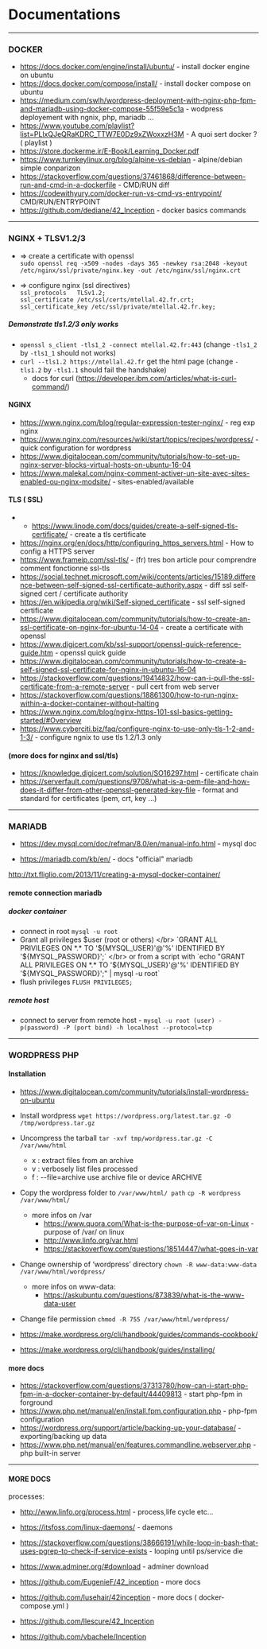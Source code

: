 
# Documentations

--------------------------------------------------------------------------------------------------------------------------

### DOCKER

- https://docs.docker.com/engine/install/ubuntu/ - install docker engine on ubuntu 
- https://docs.docker.com/compose/install/ - install docker compose on ubuntu 
- https://medium.com/swlh/wordpress-deployment-with-nginx-php-fpm-and-mariadb-using-docker-compose-55f59e5c1a - wodpress deployement with ngnix, php, mariadb ...
- https://www.youtube.com/playlist?list=PLlxQJeQRaKDRC_TTW7E0Dz9xZWoxxzH3M - A quoi sert docker ? ( playlist )
- https://store.dockerme.ir/E-Book/Learning_Docker.pdf
- https://www.turnkeylinux.org/blog/alpine-vs-debian - alpine/debian simple conparizon 
- https://stackoverflow.com/questions/37461868/difference-between-run-and-cmd-in-a-dockerfile - CMD/RUN diff 
- https://codewithyury.com/docker-run-vs-cmd-vs-entrypoint/ CMD/RUN/ENTRYPOINT
- https://github.com/dediane/42_Inception - docker basics commands
--------------------------------------------------------------------------------------------------------------------------

### NGINX + TLSV1.2/3

- => create a certificate with openssl </br>
`sudo openssl req -x509 -nodes -days 365 -newkey rsa:2048 -keyout /etc/nginx/ssl/private/nginx.key -out /etc/nginx/ssl/nginx.crt`

- => configure nginx (ssl directives) </br>
`ssl_protocols   TLSv1.2;` </br>
`ssl_certificate /etc/ssl/certs/mtellal.42.fr.crt;` </br>
`ssl_certificate_key /etc/ssl/private/mtellal.42.fr.key;`</br>

##### Demonstrate tls1.2/3 only works 
- `openssl s_client -tls1_2 -connect mtellal.42.fr:443` (change `-tls1_2` by `-tls1_1` should not works)
- `curl --tls1.2 https://mtellal.42.fr` get the html page (change `-tls1.2` by `-tls1.1` should fail the handshake)
  - docs for curl (https://developer.ibm.com/articles/what-is-curl-command/)

#### NGINX

- https://www.nginx.com/blog/regular-expression-tester-nginx/ - reg exp nginx
- https://www.nginx.com/resources/wiki/start/topics/recipes/wordpress/ - quick configuration for wordpress
- https://www.digitalocean.com/community/tutorials/how-to-set-up-nginx-server-blocks-virtual-hosts-on-ubuntu-16-04
- https://www.malekal.com/nginx-comment-activer-un-site-avec-sites-enabled-ou-nginx-modsite/ - sites-enabled/available

#### TLS ( SSL) 

- - https://www.linode.com/docs/guides/create-a-self-signed-tls-certificate/ - create a tls certificate
- https://nginx.org/en/docs/http/configuring_https_servers.html - How to config a HTTPS server 
- https://www.frameip.com/ssl-tls/ - (fr) tres bon article pour comprendre comment fonctionne ssl-tls
- https://social.technet.microsoft.com/wiki/contents/articles/15189.difference-between-self-signed-ssl-certificate-authority.aspx - diff ssl self-signed cert / certificate authority
- https://en.wikipedia.org/wiki/Self-signed_certificate - ssl self-signed certificate
- https://www.digitalocean.com/community/tutorials/how-to-create-an-ssl-certificate-on-nginx-for-ubuntu-14-04 - create a certificate with openssl 
- https://www.digicert.com/kb/ssl-support/openssl-quick-reference-guide.htm - openssl quick guide
- https://www.digitalocean.com/community/tutorials/how-to-create-a-self-signed-ssl-certificate-for-nginx-in-ubuntu-16-04
- https://stackoverflow.com/questions/19414832/how-can-i-pull-the-ssl-certificate-from-a-remote-server - pull cert from web server
- https://stackoverflow.com/questions/18861300/how-to-run-nginx-within-a-docker-container-without-halting
- https://www.nginx.com/blog/nginx-https-101-ssl-basics-getting-started/#Overview
- https://www.cyberciti.biz/faq/configure-nginx-to-use-only-tls-1-2-and-1-3/ - configure ngnix to use tls 1.2/1.3 only

#### (more docs for nginx and ssl/tls)
- https://knowledge.digicert.com/solution/SO16297.html - certificate chain 
- https://serverfault.com/questions/9708/what-is-a-pem-file-and-how-does-it-differ-from-other-openssl-generated-key-file - format and standard for certificates (pem, crt, key ...)

---------------------------------------------------------------------------------------------------------------------------

### MARIADB 

- https://dev.mysql.com/doc/refman/8.0/en/manual-info.html - mysql doc

- https://mariadb.com/kb/en/ - docs "official" mariadb 

http://txt.fliglio.com/2013/11/creating-a-mysql-docker-container/

#### remote connection mariadb 
##### docker container
- connect in root `mysql -u root` 
- Grant all privileges $user (root or others) </br>
`GRANT ALL PRIVILEGES ON *.* TO '${MYSQL_USER}'@'%' IDENTIFIED BY '${MYSQL_PASSWORD}';` </br>
or from a script with `echo "GRANT ALL PRIVILEGES ON *.* TO '${MYSQL_USER}'@'%' IDENTIFIED BY '${MYSQL_PASSWORD}';" | mysql -u root` </br>
- flush privileges `FLUSH PRIVILEGES;`

##### remote host
- connect to server from remote host - `mysql -u root (user) -p(password) -P (port bind) -h localhost --protocol=tcp`

-----------------------------------------------------------------------------------------------------------------------------

### WORDPRESS PHP

#### Installation

- https://www.digitalocean.com/community/tutorials/install-wordpress-on-ubuntu

- Install wordpress `wget https://wordpress.org/latest.tar.gz -O /tmp/wordpress.tar.gz` 

- Uncompress the tarball `tar -xvf tmp/wordpress.tar.gz -C /var/www/html`
  - x : extract files from an archive
  - v : verbosely list files processed
  - f : --file=archive use archive file or device ARCHIVE
  
- Copy the wordpress folder to `/var/www/html/ path` `cp -R wordpress /var/www/html/`
  - more infos on /var
    - https://www.quora.com/What-is-the-purpose-of-var-on-Linux - purpose of /var/ on linux 
    - http://www.linfo.org/var.html 
    - https://stackoverflow.com/questions/18514447/what-goes-in-var

- Change ownership of ‘wordpress’ directory `chown -R www-data:www-data /var/www/html/wordpress/` 
  - more infos on www-data:
    - https://askubuntu.com/questions/873839/what-is-the-www-data-user

- Change file permission `chmod -R 755 /var/www/html/wordpress/`

- https://make.wordpress.org/cli/handbook/guides/commands-cookbook/
- https://make.wordpress.org/cli/handbook/guides/installing/

#### more docs

- https://stackoverflow.com/questions/37313780/how-can-i-start-php-fpm-in-a-docker-container-by-default/44409813 - start php-fpm in forground
- https://www.php.net/manual/en/install.fpm.configuration.php - php-fpm configuration 
- https://wordpress.org/support/article/backing-up-your-database/ - exporting/backing up data
- https://www.php.net/manual/en/features.commandline.webserver.php - php built-in server

------------------------------------------------------------------------------------------------------------------------------

#### MORE DOCS

processes:
- http://www.linfo.org/process.html - process,life cycle etc...
- https://itsfoss.com/linux-daemons/ - daemons 

- https://stackoverflow.com/questions/38666191/while-loop-in-bash-that-uses-pgrep-to-check-if-service-exists - looping until ps/service die 
- https://www.adminer.org/#download - adminer download 

- https://github.com/EugenieF/42_inception - more docs
- https://github.com/lusehair/42inception - more docs ( docker-compose.yml )

- https://github.com/llescure/42_Inception

- https://github.com/vbachele/Inception
